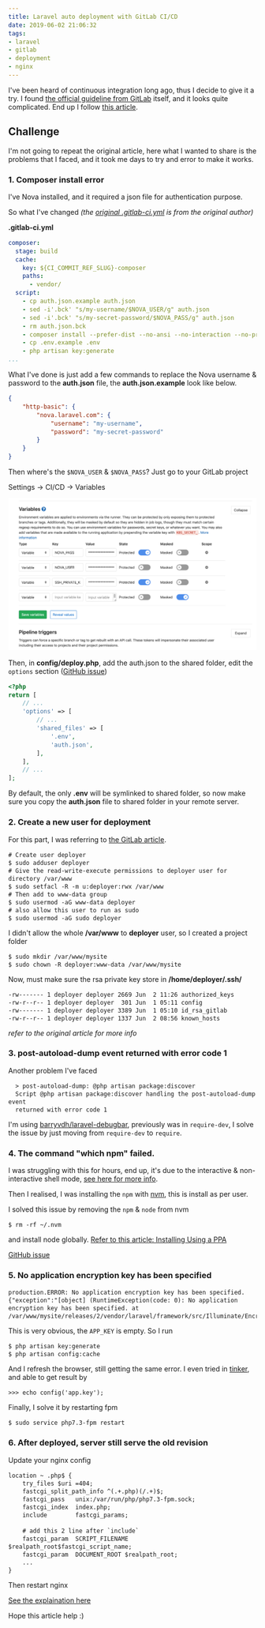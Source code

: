 ```yaml
---
title: Laravel auto deployment with GitLab CI/CD
date: 2019-06-02 21:06:32
tags:
- laravel
- gitlab
- deployment
- nginx
---
```


I've been heard of continuous integration long ago, thus I decide to give it a try.
I found [the official guideline from GitLab](https://docs.gitlab.com/ee/ci/examples/laravel_with_gitlab_and_envoy/) itself, and it looks quite complicated.
End up I follow [this article](https://lorisleiva.com/laravel-deployment-using-gitlab-pipelines/).

## Challenge

I'm not going to repeat the original article, here what I wanted to share is the problems that I faced, and it took me days to try and error to make it works.

### 1. Composer install error

I've Nova installed, and it required a json file for authentication purpose.

So what I've changed _(the [original .gitlab-ci.yml](https://github.com/lorisleiva/laravel-docker/blob/master/gitlab/.gitlab-ci.deployments.yml) is from the original author)_

**.gitlab-ci.yml**

```yml
composer:
  stage: build
  cache:
    key: ${CI_COMMIT_REF_SLUG}-composer
    paths:
      - vendor/
  script:
    - cp auth.json.example auth.json
    - sed -i'.bck' "s/my-username/$NOVA_USER/g" auth.json
    - sed -i'.bck' "s/my-secret-password/$NOVA_PASS/g" auth.json
    - rm auth.json.bck
    - composer install --prefer-dist --no-ansi --no-interaction --no-progress --no-scripts
    - cp .env.example .env
    - php artisan key:generate
...
```

What I've done is just add a few commands to replace the Nova username & password to the **auth.json** file, the **auth.json.example** look like below.

```json
{
    "http-basic": {
        "nova.laravel.com": {
            "username": "my-username",
            "password": "my-secret-password"
        }
    }
}
```

Then where's the `$NOVA_USER` & `$NOVA_PASS`? Just go to your GitLab project

Settings -> CI/CD -> Variables

![GitLab environment variables](/images/posts/2019-06-02-Laravel-auto-deployment-with-GitLab-CI-CD/gitlab-cicd-variable.png)

Then, in **config/deploy.php**, add the auth.json to the shared folder, edit the `options` section ([GitHub issue](https://github.com/lorisleiva/laravel-deployer/issues/116))

```php
<?php
return [
    // ...
    'options' => [
        // ...
        'shared_files' => [
            '.env',
            'auth.json',
        ],
    ],
    // ...
];
```

By default, the only **.env** will be symlinked to shared folder, so now make sure you copy the **auth.json** file to shared folder in your remote server.

### 2. Create a new user for deployment

For this part, I was referring to [the GitLab article](https://docs.gitlab.com/ee/ci/examples/laravel_with_gitlab_and_envoy/).

```
# Create user deployer
$ sudo adduser deployer
# Give the read-write-execute permissions to deployer user for directory /var/www
$ sudo setfacl -R -m u:deployer:rwx /var/www
# Then add to www-data group
$ sudo usermod -aG www-data deployer
# also allow this user to run as sudo
$ sudo usermod -aG sudo deployer
```

I didn't allow the whole **/var/www** to **deployer** user, so I created a project folder

```
$ sudo mkdir /var/www/mysite
$ sudo chown -R deployer:www-data /var/www/mysite
```

Now, must make sure the rsa private key store in **/home/deployer/.ssh/**

```
-rw------- 1 deployer deployer 2669 Jun  2 11:26 authorized_keys
-rw-r--r-- 1 deployer deployer  301 Jun  1 05:11 config
-rw------- 1 deployer deployer 3389 Jun  1 05:10 id_rsa_gitlab
-rw-r--r-- 1 deployer deployer 1337 Jun  2 08:56 known_hosts
```

_refer to the original article for more info_

### 3. post-autoload-dump event returned with error code 1

Another problem I've faced

```
  > post-autoload-dump: @php artisan package:discover
  Script @php artisan package:discover handling the post-autoload-dump event
  returned with error code 1
```

I'm using [barryvdh/laravel-debugbar](https://github.com/barryvdh/laravel-debugbar), previously was in `require-dev`, I solve the issue by just moving from `require-dev` to `require`.

### 4. The command "which npm" failed.

I was struggling with this for hours, end up, it's due to the interactive & non-interactive shell mode, [see here for more info](https://capistranorb.com/documentation/faq/why-does-something-work-in-my-ssh-session-but-not-in-capistrano/).

Then I realised, I was installing the `npm` with [nvm](https://github.com/nvm-sh/nvm), this is install as per user.

I solved this issue by removing the `npm` & `node` from nvm

```
$ rm -rf ~/.nvm
```

and install node globally. [Refer to this article: Installing Using a PPA](https://www.digitalocean.com/community/tutorials/how-to-install-node-js-on-ubuntu-18-04)

[GitHub issue](https://github.com/lorisleiva/laravel-deployer/issues/117)

### 5. No application encryption key has been specified

```
production.ERROR: No application encryption key has been specified. {"exception":"[object] (RuntimeException(code: 0): No application encryption key has been specified. at /var/www/mysite/releases/2/vendor/laravel/framework/src/Illuminate/Encryption/EncryptionServiceProvider.php:44)
```

This is very obvious, the `APP_KEY` is empty. So I run

```
$ php artisan key:generate
$ php artisan config:cache
```

And I refresh the browser, still getting the same error. I even tried in [tinker](https://github.com/laravel/tinker), and able to get result by

```
>>> echo config('app.key');
```

Finally, I solve it by restarting fpm

```
$ sudo service php7.3-fpm restart
```

### 6. After deployed, server still serve the old revision

Update your nginx config

```
location ~ .php$ {
    try_files $uri =404;
    fastcgi_split_path_info ^(.+.php)(/.+)$;
    fastcgi_pass   unix:/var/run/php/php7.3-fpm.sock;
    fastcgi_index  index.php;
    include        fastcgi_params;

    # add this 2 line after `include`
    fastcgi_param  SCRIPT_FILENAME  $realpath_root$fastcgi_script_name;
    fastcgi_param  DOCUMENT_ROOT $realpath_root;
    ...
}
```

Then restart nginx

[See the explaination here](https://serverfault.com/questions/848503/nginx-caching-symlinks/848526#848526)

Hope this article help :)
